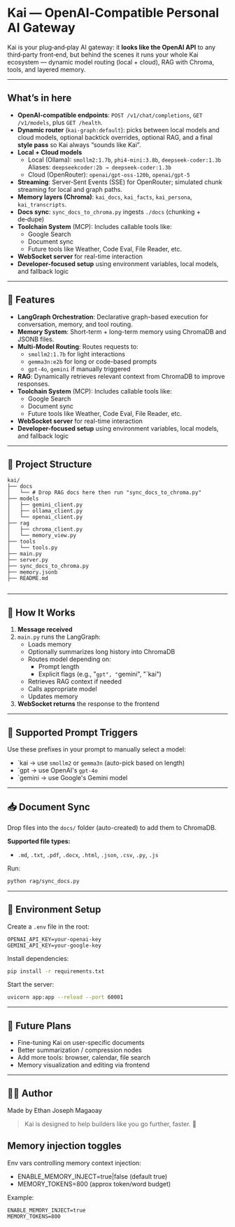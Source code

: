 # Kai — OpenAI‑Compatible Personal AI Gateway

Kai is your plug‑and‑play AI gateway: it **looks like the OpenAI API** to any third‑party front‑end, but behind the scenes it runs your whole Kai ecosystem — dynamic model routing (local + cloud), RAG with Chroma, tools, and layered memory.

---

## What’s in here
- **OpenAI‑compatible endpoints**: `POST /v1/chat/completions`, `GET /v1/models`, plus `GET /health`.
- **Dynamic router** (`kai-graph:default`): picks between local models and cloud models, optional backtick overrides, optional RAG, and a final **style pass** so Kai always “sounds like Kai”.
- **Local + Cloud models**
  - Local (Ollama): `smollm2:1.7b`, `phi4-mini:3.8b`, `deepseek-coder:1.3b`  
    Aliases: `deepseekcoder:2b → deepseek-coder:1.3b`
  - Cloud (OpenRouter): `openai/gpt-oss-120b`, `openai/gpt-5`
- **Streaming**: Server‑Sent Events (SSE) for OpenRouter; simulated chunk streaming for local and graph paths.
- **Memory layers (Chroma)**: `kai_docs`, `kai_facts`, `kai_persona`, `kai_transcripts`.
- **Docs sync**: `sync_docs_to_chroma.py` ingests `./docs` (chunking + de‑dupe)
- **Toolchain System** (MCP): Includes callable tools like:
  - Google Search
  - Document sync
  - Future tools like Weather, Code Eval, File Reader, etc.
- **WebSocket server** for real-time interaction
- **Developer-focused setup** using environment variables, local models, and fallback logic

---

## 🔧 Features

- **LangGraph Orchestration**: Declarative graph-based execution for conversation, memory, and tool routing.
- **Memory System**: Short-term + long-term memory using ChromaDB and JSONB files.
- **Multi-Model Routing**: Routes requests to:
  - `smollm2:1.7b` for light interactions
  - `gemma3n:e2b` for long or code-based prompts
  - `gpt-4o`, `gemini` if manually triggered
- **RAG**: Dynamically retrieves relevant context from ChromaDB to improve responses.
- **Toolchain System** (MCP): Includes callable tools like:
  - Google Search
  - Document sync
  - Future tools like Weather, Code Eval, File Reader, etc.
- **WebSocket server** for real-time interaction
- **Developer-focused setup** using environment variables, local models, and fallback logic

---

## 🧱 Project Structure

```
kai/
├── docs
│   └── # Drop RAG docs here then run "sync_docs_to_chroma.py"
├── models
│   ├── gemini_client.py
│   ├── ollama_client.py
│   └── openai_client.py
├── rag
│   ├── chroma_client.py
│   └── memory_view.py
├── tools
│   └── tools.py
├── main.py
├── server.py
├── sync_docs_to_chroma.py
├── memory.jsonb
├── README.md


```

---

## 🧪 How It Works

1. **Message received**
2. `main.py` runs the LangGraph:
   - Loads memory
   - Optionally summarizes long history into ChromaDB
   - Routes model depending on:
     - Prompt length
     - Explicit flags (e.g., "`gpt", "`gemini", "`kai")
   - Retrieves RAG context if needed
   - Calls appropriate model
   - Updates memory
3. **WebSocket returns** the response to the frontend

---

## 🧩 Supported Prompt Triggers

Use these prefixes in your prompt to manually select a model:
- \`kai → use `smollm2` or `gemma3n` (auto-pick based on length)
- \`gpt → use OpenAI's `gpt-4o`
- \`gemini → use Google's Gemini model

---

## 📥 Document Sync

Drop files into the `docs/` folder (auto-created) to add them to ChromaDB.

**Supported file types:**
- `.md`, `.txt`, `.pdf`, `.docx`, `.html`, `.json`, `.csv`, `.py`, `.js`

Run:
```bash
python rag/sync_docs.py
```

---

## 🔐 Environment Setup

Create a `.env` file in the root:
```
OPENAI_API_KEY=your-openai-key
GEMINI_API_KEY=your-google-key
```

Install dependencies:
```bash
pip install -r requirements.txt
```

Start the server:
```bash
uvicorn app:app --reload --port 60001
```

---

## 🧠 Future Plans

- Fine-tuning Kai on user-specific documents
- Better summarization / compression nodes
- Add more tools: browser, calendar, file search
- Memory visualization and editing via frontend

---

## 🧑‍💻 Author

Made by Ethan Joseph Magaoay

> Kai is designed to help builders like you go further, faster. 🚀

## Memory injection toggles
Env vars controlling memory context injection:

- ENABLE_MEMORY_INJECT=true|false (default true)
- MEMORY_TOKENS=800 (approx token/word budget)

Example:
```
ENABLE_MEMORY_INJECT=true
MEMORY_TOKENS=800
```
